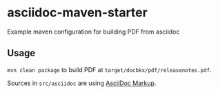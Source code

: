 # asciidoc-maven-starter
Example maven configuration for building PDF from asciidoc

## Usage
`mvn clean package` to build PDF at `target/docbkx/pdf/releasenotes.pdf`.

Sources in `src/asciidoc` are using
[AsciiDoc Markup](http://asciidoctor.org/docs/asciidoc-syntax-quick-reference/).


